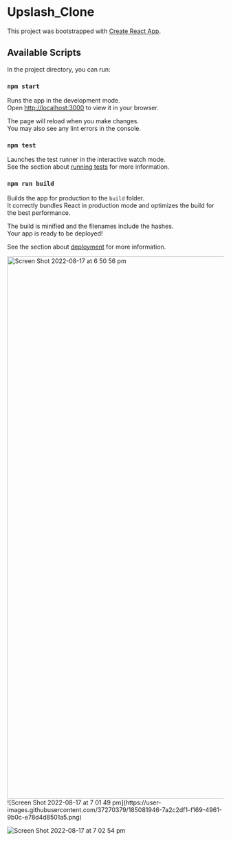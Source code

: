 # Upslash_Clone 



This project was bootstrapped with [Create React App](https://github.com/facebook/create-react-app).

## Available Scripts

In the project directory, you can run:

### `npm start`

Runs the app in the development mode.\
Open [http://localhost:3000](http://localhost:3000) to view it in your browser.

The page will reload when you make changes.\
You may also see any lint errors in the console.

### `npm test`

Launches the test runner in the interactive watch mode.\
See the section about [running tests](https://facebook.github.io/create-react-app/docs/running-tests) for more information.

### `npm run build`

Builds the app for production to the `build` folder.\
It correctly bundles React in production mode and optimizes the build for the best performance.

The build is minified and the filenames include the hashes.\
Your app is ready to be deployed!

See the section about [deployment](https://facebook.github.io/create-react-app/docs/deployment) for more information.




<img width="1260" alt="Screen Shot 2022-08-17 at 6 50 56 pm" src="https://user-images.githubusercontent.com/37270379/185081289-94fb0d36-47ec-451f-ab18-c81fda448051.png">
![Screen Shot 2022-08-17 at 7 01 49 pm](https://user-images.githubusercontent.com/37270379/185081946-7a2c2df1-f169-4961-9b0c-e78d4d8501a5.png)

![Screen Shot 2022-08-17 at 7 02 54 pm](https://user-images.githubusercontent.com/37270379/185082010-24f5de89-9d14-44ad-a5c2-dc7880cd8777.png)


